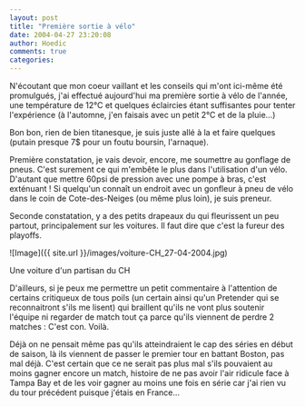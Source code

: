 ```yaml
---
layout: post
title: "Première sortie à vélo"
date: 2004-04-27 23:20:08
author: Hoedic
comments: true
categories: 
---
```



N'écoutant que mon coeur vaillant et les conseils qui m'ont ici-même été promulgués, j'ai effectué aujourd'hui ma première sortie à vélo de l'année, une température de 12°C et quelques éclaircies étant suffisantes pour tenter l'expérience (à l'automne, j'en faisais avec un petit 2°C et de la pluie...)

Bon bon, rien de bien titanesque, je suis juste allé à la  et faire quelques  (putain presque 7$ pour un foutu boursin, l'arnaque).

Première constatation, je vais devoir, encore, me soumettre au gonflage de pneus. C'est surement ce qui m'embête le plus dans l'utilisation d'un vélo. D'autant que mettre 60psi de pression avec une pompe à bras, c'est exténuant ! Si quelqu'un connaît un endroit avec un gonfleur à pneu de vélo dans le coin de Cote-des-Neiges (ou même plus loin), je suis preneur.

Seconde constatation, y a des petits drapeaux du  qui fleurissent un peu partout, principalement sur les voitures. Il faut dire que c'est la fureur des playoffs.

![Image]({{ site.url }}/images/voiture-CH_27-04-2004.jpg)
<div class="photoattrib">Une voiture d'un partisan du CH</div>



D'ailleurs, si je peux me permettre un petit commentaire à l'attention de certains critiqueux de tous poils (un certain  ainsi qu'un Pretender qui se reconnaitront s'ils me lisent) qui braillent qu'ils ne vont plus soutenir l'équipe ni regarder de match tout ça parce qu'ils viennent de perdre 2 matches : C'est con. Voilà. 

Déjà on ne pensait même pas qu'ils atteindraient le cap des séries en début de saison, là ils viennent de passer le premier tour en battant Boston, pas mal déjà. C'est certain que ce ne serait pas plus mal s'ils pouvaient au moins gagner encore un match, histoire de ne pas avoir l'air ridicule face à Tampa Bay et de les voir gagner au moins une fois en série car j'ai rien vu du tour précédent puisque j'étais en France...